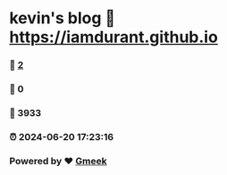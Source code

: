 # kevin's blog :link: https://iamdurant.github.io 
### :page_facing_up: [2](https://iamdurant.github.io/tag.html) 
### :speech_balloon: 0 
### :hibiscus: 3933 
### :alarm_clock: 2024-06-20 17:23:16 
### Powered by :heart: [Gmeek](https://github.com/Meekdai/Gmeek)

